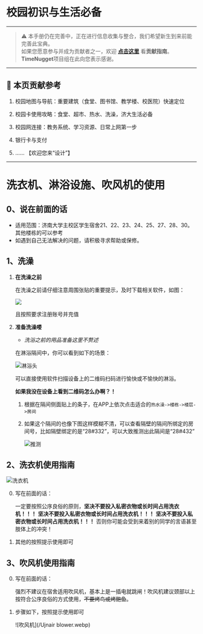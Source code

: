 # 校园初识与生活必备

---

> ⚠️ 本手册仍在完善中，正在进行信息收集与整合，我们希望新生到来前能完善此宝典。  
> 如果您愿意参与并成为贡献者之一，欢迎 **[点击这里](/CONTRIBUTING)** 看**贡献指南**。  
> **TimeNugget**项目组在此向您表示感谢。  

---

## 📌 本页贡献参考

1. 校园地图与导航：重要建筑（食堂、图书馆、教学楼、校医院）快速定位

2. 校园卡使用攻略：食堂、超市、热水、洗澡，济大生活必备

3. 校园网连接：教务系统、学习资源、日常上网第一步

4. 银行卡与支付

5. ……  【欢迎您来“设计”】

---

# 洗衣机、淋浴设施、吹风机的使用

## 0、说在前面的话

- 适用范围：济南大学主校区学生宿舍21、22、23、24、25、27、28、30。其他楼栋的可以参考
- 如遇到自己无法解决的问题，请积极寻求帮助或保修。

## 1、洗澡

1. **在洗澡之前**

   在洗澡之前请仔细注意周围张贴的重要提示，及时下载相关软件，如图：

   ![](/Ujnshowerprice.webp)

   且按照要求注册账号并充值

2. **准备洗澡喽**

   - *洗浴之前的用品准备这里不赘述*

   在淋浴隔间中，你可以看到如下的场景：

   ![淋浴头](/Ujnshowerhead.webp)

   可以直接使用软件扫描设备上的二维码扫码进行愉快或不愉快的淋浴。

   **如果我没在设备上看到二维码怎么办啊？！**

   1. 根据在隔间侧面贴上的条子，在APP上依次点击适合的`热水澡->楼栋->楼层->房间`

   2. 如果这个隔间的也像下图这样模糊不清，可以查看隔壁的隔间所绑定的房间号，比如隔壁绑定的是“28#332”，可以大致推测出此隔间是“28#432”

      ![推测](/Ujnhowtoknowroomid.webp)

## 2、洗衣机使用指南

![洗衣机](/Ujnwashmachine.webp)

0. 写在前面的话：

   一定要按照公序良俗的原则，**坚决不要投入私密衣物或长时间占用洗衣机！！！**  **坚决不要投入私密衣物或长时间占用洗衣机！！！**  **坚决不要投入私密衣物或长时间占用洗衣机！！！** 否则你可能会受到来着别的同学的言语甚至肢体上的冲突！

1. 其他的按照提示使用即可

## 3、吹风机使用指南

0. 写在前面的话：

   强烈不建议在宿舍适用吹风机，基本上是一插电就跳闸！吹风机建议颈部以上按符合公序良俗的方式使用，~~不要烤鸟或烤鲍鱼~~。

1. 步骤如下，按照提示使用即可

   ![吹风机](/Ujnair blower.webp)
